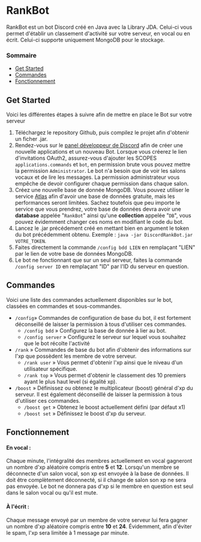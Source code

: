 # RankBot
RankBot est un bot Discord créé en Java avec la Library JDA. Celui-ci vous permet d'établir un classement d'activité sur votre serveur, en vocal ou en écrit. Celui-ci supporte uniquement MongoDB pour le stockage.

### Sommaire
 - [Get Started](#get-started)
 - [Commandes](#commandes)
 - [Fonctionnement](#fonctionnement)
 
 ## Get Started
Voici les différentes étapes à suivre afin de mettre en place le Bot sur votre serveur
1. Téléchargez le repository Github, puis compilez le projet afin d'obtenir un ficher .jar.
2. Rendez-vous sur le [panel développeur de Discord](https://discord.com/developers/applications) afin de créer une nouvelle applications 
et un nouveau Bot. Lorsque vous créerez le lien d'invitations OAuth2, 
assurez-vous d'ajouter les SCOPES `applications.commands` et `bot`, en permission brute 
vous pouvez mettre la permission `Administrator`. Le bot n'a besoin que de voir les salons vocaux
et de lire les messages. La permission administrateur vous empêche de devoir configurer chaque permission dans chaque salon.
3. Créez une nouvelle base de donnée MongoDB. Vous pouvez utiliser le service [Atlas](https://www.mongodb.com/atlas) afin d'avoir une base de données
gratuite, mais les performances seront limitées. Sachez toutefois que peu importe le service que vous prendrez, votre base de données devra avoir
une **database** appelée "`RankBot`" ainsi qu'une **collection** appelée "`DB`", vous pouvez évidemment changer ces noms en modifiant le code du bot.
4. Lancez le .jar précédement créé en mettant bien en argument le token du bot précédemment obtenu.
Exemple : `java -jar DiscordRankBot.jar VOTRE_TOKEN`.
5. Faites directement la commande `/config bdd LIEN` en remplaçant "LIEN" par le lien de votre base de données MongoDB.
6. Le bot ne fonctionnant que sur un seul serveur, faites la commande `/config server ID` en remplaçant "ID" par l'ID du serveur en question.

## Commandes
Voici une liste des commandes actuellement disponibles sur le bot, classées en commandes et sous-commandes.
- `/config`» Commandes de configuration de base du bot, il est fortement déconseillé de laisser la permission à tous d'utiliser ces commandes.
  - `/config bdd` » Configurez la base de donnée à lier au bot.
  - `/config server` » Configurez le serveur sur lequel vous souhaitez que le bot récolte l'activité
- `/rank` » Commandes de base du bot afin d'obtenir des informations sur l'xp que possèdent les membre de votre serveur.
  - `/rank user` » Vous permet d'obtenir l'xp ainsi que le niveau d'un utilisateur spécifique.
  - `/rank top` » Vous permet d'obtenir le classement des 10 premiers ayant le plus haut level (si égalité xp).
- `/boost` » Définissez ou obtenez le multiplicateur (boost) général d'xp du serveur. Il est également déconseillé de laisser la permission à tous 
d'utiliser ces commandes.
  - `/boost get` » Obtenez le boost actuellement défini (par défaut x1)
  - `/boost set` » Définissez le boost d'xp du serveur.
  
## Fonctionnement
#### En vocal :
Chaque minute, l'intégralité des membres actuellement en vocal gagneront un nombre d'xp aléatoire compris entre **5** et **12**.
Lorsqu'un membre se déconnecte d'un salon vocal, son xp est envoyée à la base de données. Il doit être complètement déconnecté, si il change de salon son xp ne sera pas envoyée. Le bot ne donnera pas d'xp si le membre en question est seul dans le salon vocal ou qu'il est mute.
#### À l'écrit :
Chaque message envoyé par un membre de votre serveur lui fera gagner un nombre d'xp aléatoire compris entre **10** et **24**.
Évidemment, afin d'éviter le spam, l'xp sera limitée à 1 message par minute.
